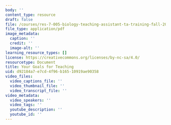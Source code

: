 ```yaml
---
body: ''
content_type: resource
draft: false
file: /courses/res-7-005-biology-teaching-assistant-ta-training-fall-2021/your-goals-for-teaching.pdf
file_type: application/pdf
image_metadata:
  caption: ''
  credit: ''
  image-alt: ''
learning_resource_types: []
license: https://creativecommons.org/licenses/by-nc-sa/4.0/
resourcetype: Document
title: Your Goals for Teaching
uid: d92184a7-e7cd-4f96-b165-10919ae90358
video_files:
  video_captions_file: ''
  video_thumbnail_file: ''
  video_transcript_file: ''
video_metadata:
  video_speakers: ''
  video_tags: ''
  youtube_description: ''
  youtube_id: ''
---
```

